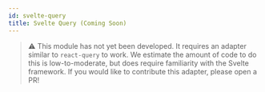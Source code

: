 ```yaml
---
id: svelte-query
title: Svelte Query (Coming Soon)
---
```


> ⚠️ This module has not yet been developed. It requires an adapter similar to `react-query` to work. We estimate the amount of code to do this is low-to-moderate, but does require familiarity with the Svelte framework. If you would like to contribute this adapter, please open a PR!
